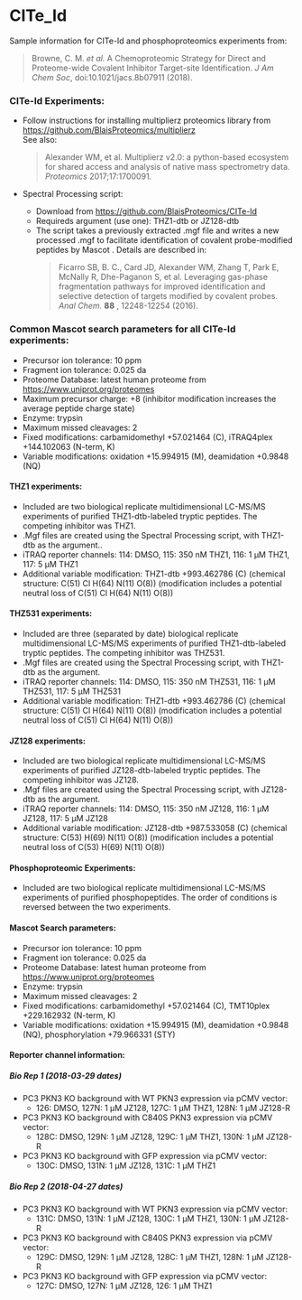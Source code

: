 # CITe_Id

Sample information for CITe-Id and phosphoproteomics experiments from:

> Browne, C. M. _et al._ A Chemoproteomic Strategy for Direct and Proteome-wide Covalent Inhibitor Target-site Identification. _J Am Chem Soc_, doi:10.1021/jacs.8b07911 (2018).

### CITe-Id Experiments:

- Follow instructions for installing multiplierz proteomics library from https://github.com/BlaisProteomics/multiplierz \
    See also:
    > Alexander WM, et al.  Multiplierz v2.0: a python-based ecosystem for shared access and analysis of native mass spectrometry data. _Proteomics_ 2017;17:1700091.

- Spectral Processing script:
   - Download from https://github.com/BlaisProteomics/CITe-Id
   - Requireds argument (use one): THZ1-dtb or JZ128-dtb
   - The script takes a previously extracted .mgf file and writes a new processed .mgf to facilitate identification of covalent probe-modified peptides by Mascot . Details are described in: 
     >   Ficarro SB, B. C., Card JD, Alexander WM, Zhang T, Park E, McNally R, Dhe-Paganon S, et al. Leveraging gas-phase fragmentation pathways for improved identification and selective detection of targets modified by covalent probes. _Anal Chem._ **88** , 12248-12254 (2016).

### Common Mascot search parameters for all CITe-Id experiments:

- Precursor ion tolerance: 10 ppm
- Fragment ion tolerance: 0.025 da
- Proteome Database: latest human proteome from https://www.uniprot.org/proteomes
- Maximum precursor charge: +8 (inhibitor modification increases the average peptide charge state)
- Enzyme: trypsin
- Maximum missed cleavages: 2
- Fixed modifications: carbamidomethyl +57.021464 (C), iTRAQ4plex +144.102063 (N-term, K)
- Variable modifications: oxidation +15.994915 (M), deamidation +0.9848 (NQ)

#### THZ1 experiments:

- Included are two biological replicate multidimensional LC-MS/MS experiments of purified THZ1-dtb-labeled tryptic peptides. The competing inhibitor was THZ1.
- .Mgf files are created using the Spectral Processing script, with THZ1-dtb as the argument..
- iTRAQ reporter channels: 114: DMSO, 115: 350 nM THZ1, 116: 1 µM THZ1, 117: 5 µM THZ1
- Additional variable modification:  THZ1-dtb +993.462786 (C) (chemical structure: C(51) Cl H(64) N(11) O(8)) (modification includes a potential neutral loss of C(51) Cl H(64) N(11) O(8))

#### THZ531 experiments:

- Included are three (separated by date) biological replicate multidimensional LC-MS/MS experiments of purified THZ1-dtb-labeled tryptic peptides. The competing inhibitor was THZ531.
- .Mgf files are created using the Spectral Processing script, with THZ1-dtb as the argument.
- iTRAQ reporter channels: 114: DMSO, 115: 350 nM THZ531, 116: 1 µM THZ531, 117: 5 µM THZ531
- Additional variable modification:  THZ1-dtb +993.462786 (C) (chemical structure: C(51) Cl H(64) N(11) O(8)) (modification includes a potential neutral loss of C(51) Cl H(64) N(11) O(8))

#### JZ128 experiments:

- Included are two biological replicate multidimensional LC-MS/MS experiments of purified JZ128-dtb-labeled tryptic peptides. The competing inhibitor was JZ128.
- .Mgf files are created using the Spectral Processing script, with JZ128-dtb as the argument.
- iTRAQ reporter channels: 114: DMSO, 115: 350 nM JZ128, 116: 1 µM JZ128, 117: 5 µM JZ128
- Additional variable modification:  JZ128-dtb +987.533058 (C) (chemical structure: C(53) H(69) N(11) O(8)) (modification includes a potential neutral loss of C(53) H(69) N(11) O(8))

#### Phosphoproteomic Experiments:

- Included are two biological replicate multidimensional LC-MS/MS experiments of purified phosphopeptides. The order of conditions is reversed between the two experiments.

#### Mascot Search parameters:

- Precursor ion tolerance: 10 ppm
- Fragment ion tolerance: 0.025 da
- Proteome Database: latest human proteome from https://www.uniprot.org/proteomes
- Enzyme: trypsin
- Maximum missed cleavages: 2
- Fixed modifications: carbamidomethyl +57.021464 (C), TMT10plex +229.162932 (N-term, K)
- Variable modifications: oxidation +15.994915 (M), deamidation +0.9848 (NQ), phosphorylation +79.966331 (STY)

#### Reporter channel information:

##### Bio Rep 1 (2018-03-29 dates)

- PC3 PKN3 KO background with WT PKN3 expression via pCMV vector:
  - 126: DMSO, 127N: 1 µM JZ128, 127C: 1 µM THZ1, 128N: 1 µM JZ128-R
- PC3 PKN3 KO background with C840S PKN3 expression via pCMV vector:
  - 128C: DMSO, 129N: 1 µM JZ128, 129C: 1 µM THZ1, 130N: 1 µM JZ128-R
- PC3 PKN3 KO background with GFP expression via pCMV vector:
  - 130C: DMSO, 131N: 1 µM JZ128, 131C: 1 µM THZ1

##### Bio Rep 2 (2018-04-27 dates)

- PC3 PKN3 KO background with WT PKN3 expression via pCMV vector:
  - 131C: DMSO, 131N: 1 µM JZ128, 130C: 1 µM THZ1, 130N: 1 µM JZ128-R
- PC3 PKN3 KO background with C840S PKN3 expression via pCMV vector:
  - 129C: DMSO, 129N: 1 µM JZ128, 128C: 1 µM THZ1, 128N: 1 µM JZ128-R
- PC3 PKN3 KO background with GFP expression via pCMV vector:
  - 127C: DMSO, 127N: 1 µM JZ128, 126: 1 µM THZ1
